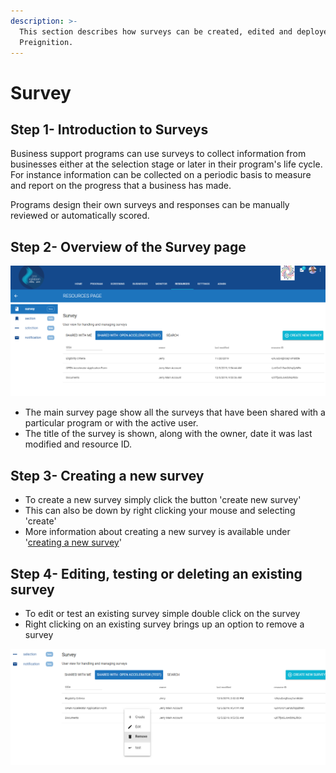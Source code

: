 ```yaml
---
description: >-
  This section describes how surveys can be created, edited and deployed in
  Preignition.
---
```


# Survey

## Step 1- Introduction to Surveys

Business support programs can use surveys to collect information from businesses either at the selection stage or later in their program's life cycle.  For instance information can be collected on a periodic basis to measure and report on the progress that a business has made.

Programs design their own surveys and responses can be manually reviewed or automatically scored. 

## Step 2- Overview of the Survey page

![](../../../../.gitbook/assets/image%20%2899%29.png)

* The main survey page show all the surveys that have been shared with a particular program or with the active user.
* The title of the survey is shown, along with the owner, date it was last modified and resource ID.

## Step 3- Creating a new survey

* To create a new survey simply click the button 'create new survey'
* This can also be down by right clicking your mouse and selecting 'create'
* More information about creating a new survey is available under '[creating a new survey](creating-a-new-survey-beta.md)'

## Step 4- Editing, testing or deleting an existing survey

* To edit or test an existing survey simple double click on the survey 
* Right clicking on an existing survey brings up an option to remove a survey

![](../../../../.gitbook/assets/image%20%28132%29.png)

### 

